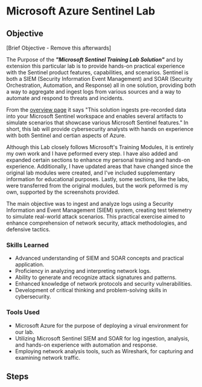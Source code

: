 # Microsoft Azure Sentinel Lab

## Objective
[Brief Objective - Remove this afterwards]

The Purpose of the ***"Microsoft Sentinel Training Lab Solution"*** and by extension this particular lab is to provide hands-on practical experience with the Sentinel product features, capabilities, and scenarios. Sentinel is both a SIEM (Security Information Event Management) and SOAR (Security Orchestration, Automation, and Response) all in one solution, providing both a way to aggregate and ingest logs from various sources and a way to automate and respond to threats and incidents. 

From the [overview page](https://portal.azure.com/#create/azuresentinel.azure-sentinel-solution-azuretraininglab) it says "This solution ingests pre-recorded data into your Microsoft Sentinel workspace and enables several artifacts to simulate scenarios that showcase various Microsoft Sentinel features." In short, this lab will provide cybersecurity analysts with hands on experience with both Sentinel and certian aspects of Azure.

Although this Lab closely follows Microsoft's Training Modules, it is entirely my own work and I have peformed every step. I have also added and expanded certain sections to enhance my personal training and hands-on experience. Additionally, I have updated areas that have changed since the original lab modules were created, and I've included supplementary information for educational purposes. Lastly, some sections, like the labs, were transferred from the original modules, but the work peformed is my own, supported by the screenshots provided.

The main objective was to ingest and analyze logs using a Security Information and Event Management (SIEM) system, creating test telemetry to simulate real-world attack scenarios. This practical exercise aimed to enhance comprehension of network security, attack methodologies, and defensive tactics.

### Skills Learned

- Advanced understanding of SIEM and SOAR concepts and practical application.
- Proficiency in analyzing and interpreting network logs.
- Ability to generate and recognize attack signatures and patterns.
- Enhanced knowledge of network protocols and security vulnerabilities.
- Development of critical thinking and problem-solving skills in cybersecurity.

### Tools Used

- Microsoft Azure for the purpose of deploying a virual environment for our lab.
- Utilizing Microsoft Sentinel SIEM and SOAR for log ingestion, analysis, and hands-on experience with automation and response.
- Employing network analysis tools, such as Wireshark, for capturing and examining network traffic.

## Steps
